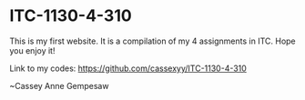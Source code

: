 # ITC-1130-4-310
This is my first website.
It is a compilation of my 4 assignments in ITC.
Hope you enjoy it!

Link to my codes: https://github.com/cassexyy/ITC-1130-4-310

~Cassey Anne Gempesaw
